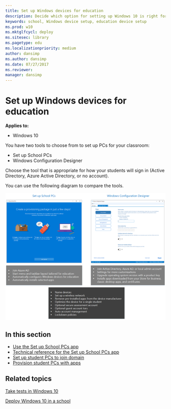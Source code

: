 ```yaml
---
title: Set up Windows devices for education
description: Decide which option for setting up Windows 10 is right for you.
keywords: school, Windows device setup, education device setup
ms.prod: w10
ms.mktglfcycl: deploy
ms.sitesec: library
ms.pagetype: edu
ms.localizationpriority: medium
author: dansimp
ms.author: dansimp
ms.date: 07/27/2017
ms.reviewer: 
manager: dansimp
---
```


# Set up Windows devices for education
**Applies to:**

-   Windows 10 

You have two tools to choose from to set up PCs for your classroom: 
* Set up School PCs 
* Windows Configuration Designer

Choose the tool that is appropriate for how your students will sign in (Active Directory, Azure Active Directory, or no account). 

You can use the following diagram to compare the tools.

![Which tool to use to set up Windows 10](images/suspc_wcd_featureslist.png)


## In this section

- [Use the Set up School PCs app](use-set-up-school-pcs-app.md)
- [Technical reference for the Set up School PCs app](set-up-school-pcs-technical.md)
- [Set up student PCs to join domain](set-up-students-pcs-to-join-domain.md)
- [Provision student PCs with apps](set-up-students-pcs-with-apps.md)


## Related topics

[Take tests in Windows 10](take-tests-in-windows-10.md)

[Deploy Windows 10 in a school](deploy-windows-10-in-a-school.md)



